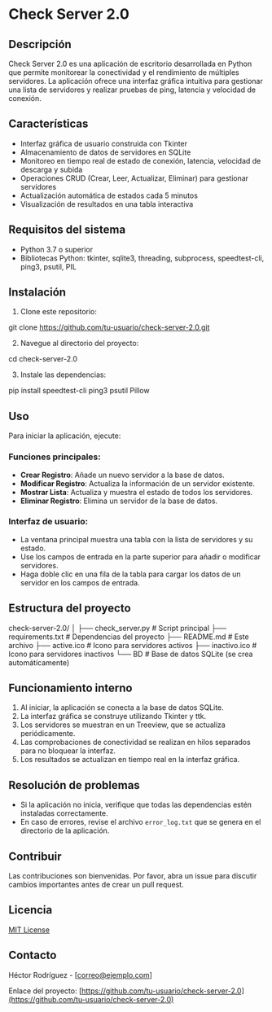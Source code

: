 # Check Server 2.0

## Descripción
Check Server 2.0 es una aplicación de escritorio desarrollada en Python que permite monitorear la conectividad y el rendimiento de múltiples servidores. La aplicación ofrece una interfaz gráfica intuitiva para gestionar una lista de servidores y realizar pruebas de ping, latencia y velocidad de conexión.

## Características
- Interfaz gráfica de usuario construida con Tkinter
- Almacenamiento de datos de servidores en SQLite
- Monitoreo en tiempo real de estado de conexión, latencia, velocidad de descarga y subida
- Operaciones CRUD (Crear, Leer, Actualizar, Eliminar) para gestionar servidores
- Actualización automática de estados cada 5 minutos
- Visualización de resultados en una tabla interactiva

## Requisitos del sistema
- Python 3.7 o superior
- Bibliotecas Python: tkinter, sqlite3, threading, subprocess, speedtest-cli, ping3, psutil, PIL

## Instalación

1. Clone este repositorio:

git clone https://github.com/tu-usuario/check-server-2.0.git

2. Navegue al directorio del proyecto:

cd check-server-2.0

3. Instale las dependencias:

pip install speedtest-cli ping3 psutil Pillow

## Uso
Para iniciar la aplicación, ejecute:

### Funciones principales:
- **Crear Registro**: Añade un nuevo servidor a la base de datos.
- **Modificar Registro**: Actualiza la información de un servidor existente.
- **Mostrar Lista**: Actualiza y muestra el estado de todos los servidores.
- **Eliminar Registro**: Elimina un servidor de la base de datos.

### Interfaz de usuario:
- La ventana principal muestra una tabla con la lista de servidores y su estado.
- Use los campos de entrada en la parte superior para añadir o modificar servidores.
- Haga doble clic en una fila de la tabla para cargar los datos de un servidor en los campos de entrada.

## Estructura del proyecto

check-server-2.0/
│
├── check_server.py         # Script principal
├── requirements.txt        # Dependencias del proyecto
├── README.md               # Este archivo
├── active.ico              # Icono para servidores activos
├── inactivo.ico            # Icono para servidores inactivos
└── BD                      # Base de datos SQLite (se crea automáticamente)

## Funcionamiento interno
1. Al iniciar, la aplicación se conecta a la base de datos SQLite.
2. La interfaz gráfica se construye utilizando Tkinter y ttk.
3. Los servidores se muestran en un Treeview, que se actualiza periódicamente.
4. Las comprobaciones de conectividad se realizan en hilos separados para no bloquear la interfaz.
5. Los resultados se actualizan en tiempo real en la interfaz gráfica.

## Resolución de problemas
- Si la aplicación no inicia, verifique que todas las dependencias estén instaladas correctamente.
- En caso de errores, revise el archivo `error_log.txt` que se genera en el directorio de la aplicación.

## Contribuir
Las contribuciones son bienvenidas. Por favor, abra un issue para discutir cambios importantes antes de crear un pull request.

## Licencia
[MIT License](https://opensource.org/licenses/MIT)

## Contacto
Héctor Rodríguez - [correo@ejemplo.com]

Enlace del proyecto: [https://github.com/tu-usuario/check-server-2.0](https://github.com/tu-usuario/check-server-2.0)
